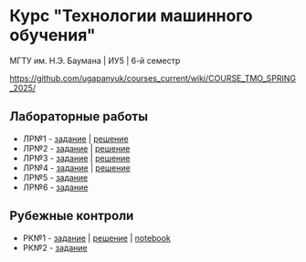 # Курс "Технологии машинного обучения"

МГТУ им. Н.Э. Баумана | ИУ5 | 6-й семестр

https://github.com/ugapanyuk/courses_current/wiki/COURSE_TMO_SPRING_2025/

## Лабораторные работы

- ЛР№1 - [задание](https://github.com/ugapanyuk/courses_current/wiki/LAB_TMO__EDA_VISUALIZATION) | [решение](./lab01/)
- ЛР№2 - [задание](https://github.com/ugapanyuk/courses_current/wiki/LAB_TMO__MISSING) | [решение](./lab02/)
- ЛР№3 - [задание](https://github.com/ugapanyuk/courses_current/wiki/LAB_TMO__KNN) | [решение](./lab03/)
- ЛР№4 - [задание](https://github.com/ugapanyuk/courses_current/wiki/LAB_TMO_TREES) | [решение](./lab04/)
- ЛР№5 - [задание](https://github.com/ugapanyuk/courses_current/wiki/LAB_TMO_ENSEMBLES_1)
- ЛР№6 - [задание](https://github.com/ugapanyuk/courses_current/wiki/LAB_TMO_ENSEMBLES_2)

## Рубежные контроли

- РК№1 - [задание](https://github.com/ugapanyuk/courses_current/wiki/TMO_RK_1) | [решение](./rk1/) | [notebook](https://nbviewer.org/github/Yu-Leo/bmstu-iu5-tmo/blob/main/rk1/bmstu_tmo_rk1.ipynb)
- РК№2 - [задание](https://github.com/ugapanyuk/courses_current/wiki/TMO_RK_2)
